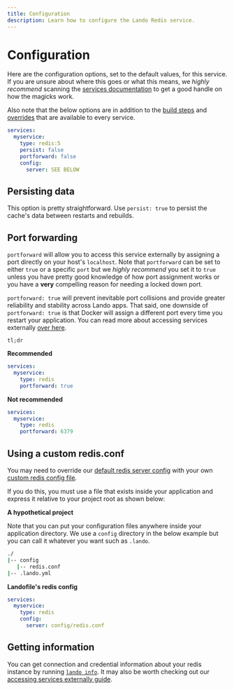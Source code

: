 ```yaml
---
title: Configuration
description: Learn how to configure the Lando Redis service.
---
```


# Configuration

Here are the configuration options, set to the default values, for this service. If you are unsure about where this goes or what this means, we *highly recommend* scanning the [services documentation](https://docs.lando.dev/config/services.html) to get a good handle on how the magicks work.

Also note that the below options are in addition to the [build steps](https://docs.lando.dev/config/services.html#build-steps) and [overrides](https://docs.lando.dev/config/services.html#overrides) that are available to every service.

```yaml
services:
  myservice:
    type: redis:5
    persist: false
    portforward: false
    config:
      server: SEE BELOW
```

## Persisting data

This option is pretty straightforward. Use `persist: true` to persist the cache's data between restarts and rebuilds.

## Port forwarding

`portforward` will allow you to access this service externally by assigning a port directly on your host's `localhost`. Note that `portforward` can be set to either `true` or a specific `port` but we *highly recommend* you set it to `true` unless you have pretty good knowledge of how port assignment works or you have a **very** compelling reason for needing a locked down port.

`portforward: true` will prevent inevitable port collisions and provide greater reliability and stability across Lando apps. That said, one downside of `portforward: true` is that Docker will assign a different port every time you restart your application. You can read more about accessing services externally [over here](https://docs.lando.dev/guides/external-access.html).

`tl;dr`

**Recommended**

```yaml
services:
  myservice:
    type: redis
    portforward: true
```

**Not recommended**

```yaml
services:
  myservice:
    type: redis
    portforward: 6379
```

## Using a custom redis.conf

You may need to override our [default redis server config](https://github.com/lando/lando/tree/master/plugins/lando-services/services/redis) with your own [custom redis config file](https://redis.io/topics/config).

If you do this, you must use a file that exists inside your application and express it relative to your project root as shown below:

**A hypothetical project**

Note that you can put your configuration files anywhere inside your application directory. We use a `config` directory in the below example but you can call it whatever you want such as `.lando`.

```bash
./
|-- config
   |-- redis.conf
|-- .lando.yml
```

**Landofile's redis config**

```yaml
services:
  myservice:
    type: redis
    config:
      server: config/redis.conf
```

## Getting information

You can get connection and credential information about your redis instance by running [`lando info`](https://docs.lando.dev/cli/info.html). It may also be worth checking out our [accessing services externally guide](https://docs.lando.dev/guides/external-access.html).
